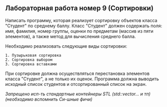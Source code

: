 ## Лабораторная работа номер 9 (Сортировки)
Написать программу, которая реализует сортировку объектов класса "Студент" по среднему баллу. Класс "Студент" должен содержать поля: имя, фамилия, номер группы, оценки по предметам (массив из пяти элементов), а также метод для вычисления среднего балла. 

Необходимо реализовать следующие виды сортировки:

    1. Пузырьковая сортировка
    2. Сортировка выбором
    3. Сортировка вставками

При сортировке должна осуществляться перестановка элементов класса "Студент", а не только их оценок. Программа должна выводить исходный список студентов и отсортированный список на экран.

_Запрещено исп-ть стандартные контейнеры STL (std::vector... и тп) (необходимо вспомнить Си-шные фичи)_
